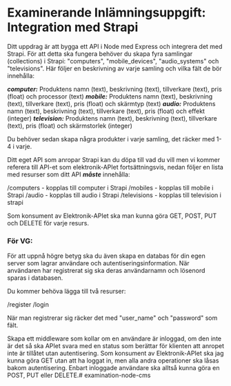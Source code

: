 # Examinerande Inlämningsuppgift: Integration med Strapi

Ditt uppdrag är att bygga ett API i Node med Express och integrera det med Strapi. För att detta ska fungera behöver du skapa fyra samlingar (collections) i Strapi: "computers", "mobile_devices", "audio_systems" och "televisions". Här följer en beskrivning av varje samling och vilka fält de bör innehålla:

***computer:*** Produktens namn (text), beskrivning (text), tillverkare (text), pris (float) och processor (text)
***mobile:*** Produktens namn (text), beskrivning (text), tillverkare (text), pris (float) och skärmtyp (text)
***audio:*** Produktens namn (text), beskrivning (text), tillverkare (text), pris (float) och effekt (integer)
***television:*** Produktens namn (text), beskrivning (text), tillverkare (text), pris (float) och skärmstorlek (integer)

Du behöver sedan skapa några produkter i varje samling, det räcker med 1-4 i varje.

Ditt eget API som anropar Strapi kan du döpa till vad du vill men vi kommer referera till API-et som elektronik-APIet fortsättningsvis, nedan följer en lista med resurser som ditt API ***måste*** innehålla:

/computers - kopplas till computer i Strapi
/mobiles - kopplas till mobile i Strapi
/audio - kopplas till audio i Strapi
/televisions - kopplas till television i strapi

Som konsument av Elektronik-APIet ska man kunna göra GET, POST, PUT och DELETE för varje resurs.

### För VG:

För att uppnå högre betyg ska du även skapa en databas för din egen server som lagrar användare och autentiseringsinformation. När användaren har registrerat sig ska deras användarnamn och lösenord sparas i databasen.

Du kommer behöva lägga till två resurser:

/register
/login

När man registrerar sig räcker det med "user_name" och "password" som fält.

Skapa ett middleware som kollar om en användare är inloggad, om den inte är det så ska APIet svara med en status som berättar för klienten att anropet inte är tillåtet utan autentisering. Som konsument av Elektronik-APIet ska jag kunna göra GET utan att ha loggat in, men alla andra operationer ska låsas bakom autentisering. Enbart inloggade användare ska alltså kunna göra en POST, PUT eller DELETE.#   e x a m i n a t i o n - n o d e - c m s  
 